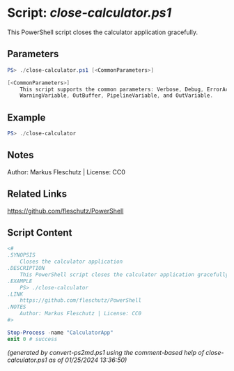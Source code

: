 Script: *close-calculator.ps1*
========================

This PowerShell script closes the calculator application gracefully.

Parameters
----------
```powershell
PS> ./close-calculator.ps1 [<CommonParameters>]

[<CommonParameters>]
    This script supports the common parameters: Verbose, Debug, ErrorAction, ErrorVariable, WarningAction, 
    WarningVariable, OutBuffer, PipelineVariable, and OutVariable.
```

Example
-------
```powershell
PS> ./close-calculator

```

Notes
-----
Author: Markus Fleschutz | License: CC0

Related Links
-------------
https://github.com/fleschutz/PowerShell

Script Content
--------------
```powershell
<#
.SYNOPSIS
	Closes the calculator application
.DESCRIPTION
	This PowerShell script closes the calculator application gracefully.
.EXAMPLE
	PS> ./close-calculator
.LINK
	https://github.com/fleschutz/PowerShell
.NOTES
	Author: Markus Fleschutz | License: CC0
#>

Stop-Process -name "CalculatorApp"
exit 0 # success
```

*(generated by convert-ps2md.ps1 using the comment-based help of close-calculator.ps1 as of 01/25/2024 13:36:50)*
